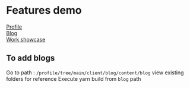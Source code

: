 # Features demo

[Profile](https://sivakannan.in/)  
[Blog](https://sivakannan.in/blog/)  
[Work showcase](https://sivakannan.in/works/)

## To add blogs 
Go to path : `/profile/tree/main/client/blog/content/blog`
view existing folders for reference
Execute yarn build from `blog` path
